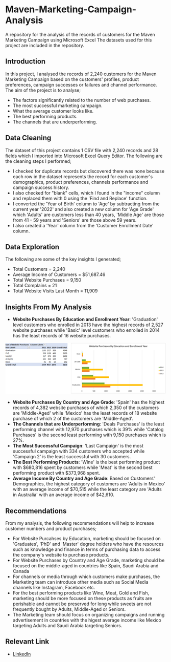 # Maven-Marketing-Campaign-Analysis
A repository for the analysis of the records of customers for the Maven Marketing Campaign using Microsoft Excel
The datasets used for this project are included in the repository. <br />

## Introduction
In this project, I analysed the records of 2,240 customers for the Maven Marketing Campaign based on the customers' profiles, product preferences, campaign successes or failures and channel performance. <br />
The aim of the project is to analyse;
* The factors significantly related to the number of web purchases. <br />
* The most successful marketing campaign. <br />
* What the average customer looks like. <br />
* The best performing products. <br />
* The channels that are underperforming. <br />

## Data Cleaning
The dataset of this project contains 1 CSV file with 2,240 records and 28 fields which I imported into Microsoft Excel Query Editor. The following are the cleaning steps I performed;
* I checked for duplicate records but discovered there was none because each row in the dataset represents the record for each customer's demographics, product preferences, channels performance and campaign success history.
* I also checked for "blank" cells, which I found in the "income" column and replaced them with 0 using the 'Find and Replace' function.
* I converted the 'Year of Birth' column to 'Age' by subtracting from the current year '2022' and also created a new column for 'Age Grade' which 'Adults' are customers less than 40 years, 'Middle Age' are those from 41 - 59 years and 'Seniors' are those above 59 years.
* I also created a 'Year' column from the 'Customer Enrollment Date' column.

## Data Exploration
The following are some of the key insights I generated;
* Total Customers = 2,240
* Average Income of Customers = $51,687.46 
* Total Website Purchases = 9,150
* Total Complains = 21
* Total Website Visits Last Month = 11,909

## Insights From My Analysis
* __Website Purchases By Education and Enrollment Year__: 'Graduation' level customers who enrolled in 2013 have the highest records of 2,527 website purchases while 'Basic' level customers who enrolled in 2014 has the least records of 16 website purchases.

![alt text](https://github.com/RukkyE/Maven-Marketing-Campaign-Analysis/blob/main/Images/Website%20Purchases%20By%20Education%20and%20Enrollment%20Year.PNG)

* __Website Purchases By Country and Age Grade__: 'Spain' has the highest records of 4,382 website purchases of which 2,350 of the customers are 'Middle-Aged' while 'Mexico' has the least records of 18 website purchase of which 2 of the customers are 'Middle-Aged'.
* __The Channels that are Underperforming__: 'Deals Purchases' is the least performing channel with 12,970 purchases which is 39% while 'Catalog Purchases' is the second least performing with 9,150 purchases which is 27%.
* __The Most Successful Campaign__: 'Last Campaign' is the most successful campaign with 334 customers who accepted while 'Campaign 2' is the least successful with 30 customers.
* __The Best Performing Products__: 'Wine' is the best performing product with $680,816 spent by customers while 'Meat' is the second best performing product with $373,968 spent.
* __Average Income By Country and Age Grade__: Based on Customers' Demographics, the highest category of customers are 'Adults in Mexico' with an average income of $70,515 while the least category are 'Adults in Australia' with an average income of $42,610.

## Recommendations
From my analysis, the following recommendations will help to increase customer numbers and product purchases;
* For Website Purcahses by Education, marketing should be focused on 'Graduates', 'PhD' and 'Master' degree holders who have the resources such as knowledge and finance in terms of purchasing data to access the company's website to purchase products.
* For Website Purchases by Country and Age Grade, marketing should be focused on the middle-aged in countries like Spain, Saudi Arabia and Canada
* For channels or media through which customers make purchases, the Marketing team can introduce other media such as Social Media channels like Instagram, Facebook etc.
* For the best performing products like Wine, Meat, Gold and Fish, marketing should be more focused on these products as fruits are perishable and cannot be preserved for long while sweets are not frequently bought by Adults, Middle-Aged or Seniors.
* The Marketing team should focus on organizing campaigns and running advertisement in countries with the higest average income like Mexico targeting Adults and Saudi Arabia targeting Seniors.

## Relevant Link
* [LinkedIn](https://www.linkedin.com/in/rukevweevwrujae/)
